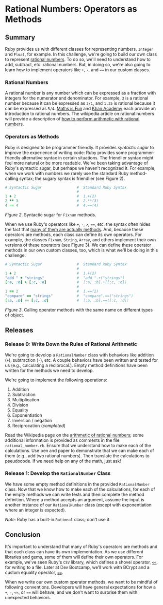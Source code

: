 # Rational Numbers:  Operators as Methods


## Summary
Ruby provides us with different classes for representing numbers.  `Integer` and `Float`, for example.  In this challenge, we're going to build our own class to represent [rational numbers][wikipedia rational numbers].  To do so, we'll need to understand how to add, subtract, etc. rational numbers.  But, in doing so, we're also going to learn how to implement operators like `+`, `-`, and `==` in our custom classes.


### Rational Numbers
A rational number is any number which can be expressed as a fraction with integers for the numerator and denominator.  For example, `3` is a rational number because it can be expressed as `3/1`, and `1.25` is rational because it can be expressed as `5/4`.  [Maths is Fun][maths is fun rational numbers] and [Khan Academy][khan academy rational numbers] each provide an introduction to rational numbers.  The wikipedia article on rational numbers will provide a description of [how to perform arithmetic with rational numbers][wikipedia rational numbers arithmetic].


### Operators as Methods
Ruby is designed to be programmer friendly.  It provides *syntactic sugar* to improve the experience of writing code:  Ruby provides some programmer-friendly alternative syntax in certain situations.  The friendlier syntax might feel more natural or be more readable.  We've been taking advantage of Ruby's syntactic sugar, but perhaps we haven't recognized it.  For example, when we work with numbers we rarely use the standard Ruby method-calling syntax; the sugary syntax is friendlier (see Figure 2).

```ruby
# Syntactic Sugar                #  Standard Ruby Syntax
                                 #
1 + 2                            #  1.+(2)
2 ** 3                           #  2.**(3)
4 == 4                           #  4.==(4)
```
*Figure 2*.  Syntactic sugar for `Fixnum` methods.


When we use Ruby's operators like `+`, `-`, `>`, `==`, etc. the syntax often hides the fact that [many of them are actually methods][programming ruby operator expressions].  And, because these operators are methods, each class can define its own operators.  For example, the classes `Fixnum`, `String`, `Array`, and others implement their own versions of these operators (see Figure 3).  We can define these operator methods in our own custom classes, too, which is what we'll be doing in this challenge.

```ruby
# Syntactic Sugar                #  Standard Ruby Syntax
                                 #
1 + 2                            #  1.+(2)
"add " + "strings"               #  "add ".+("strings")
[:a, :b] + [:c, :d]              #  [:a, :b].+([:c, :d])
                                 #
1 == 2                           #  1.==(2)
"compare" == "strings"           #  "compare".==("strings")
[:a, :b] == [:c, :d]             #  [:a, :b].==([:c, :d])
```
*Figure 3*.  Calling operator methods with the same name on different types of object.


## Releases
### Release 0: Write Down the Rules of Rational Arithmetic
We're going to develop a `RationalNumber` class with behaviors like addition (`+`), subtraction (`-`), etc.  A couple behaviors have been written and tested for us (e.g., calculating a reciprocal.).  Empty method definitions have been written for the methods we need to develop.

We're going to implement the following operations:

1. Addition
2. Subtraction
3. Multiplication
4. Division
5. Equality
6. Exponentiation
7. Inversion / negation
8. Reciprocation (*completed*)

Read the Wikipedia page on the [arithmetic of rational numbers][wikipedia rational numbers arithmetic]; some additional information is provided as comments in the file `rational_number.rb`.  Ensure that we understand how to make each of the calculations.  Use pen and paper to demonstrate that we can make each of them (e.g., add two rational numbers).  Then translate the calculations to pseudocode.  If we need help on any of the math, just ask!


### Release 1: Develop the `RationalNumber` Class
We have some empty method definitions in the provided `RationalNumber` class.  Now that we know how to make each of the calculations, for each of the empty methods we can write tests and then complete the method definition.  Where a method accepts an argument, assume the input is another instance of our `RationalNumber` class (except with exponentiation where an integer is expected).

*Note:*  Ruby has a built-in `Rational` class; don't use it.


## Conclusion
It's important to understand that many of Ruby's operators are methods and that each class can have its own implementation.  As we use different libraries and gems, some of them will define their own operators.  For example, we've seen Ruby's `CSV` library, which defines a shovel operator, [`<<`][csv shovel documentation], for writing to a file.  Later at Dev Bootcamp, we'll work with BCrypt and a custom equality operator, [`==`][bcrypt password equality operator].

When we write our own custom operator methods, we want to be mindful of following conventions.  Developers will have general expectations for how a `+`, `-`, `<<`, or `==` will behave, and we don't want to surprise them with unexpected behaviors.


[bcrypt password equality operator]: https://github.com/codahale/bcrypt-ruby/blob/master/lib/bcrypt/password.rb#L65
[csv shovel documentation]: http://ruby-doc.org/stdlib-2.1.0/libdoc/csv/rdoc/CSV.html#method-i-3C-3C
[khan academy rational numbers]: https://www.khanacademy.org/math/pre-algebra/order-of-operations/rational-irrational-numbers/v/introduction-to-rational-and-irrational-numbers
[maths is fun rational numbers]: http://www.mathsisfun.com/rational-numbers.html
[programming ruby operator expressions]: http://phrogz.net/ProgrammingRuby/frameset.html?content=http%3A//phrogz.net/ProgrammingRuby/language.html%23operatorexpressions
[wikipedia rational numbers]: http://en.wikipedia.org/wiki/Rational_number
[wikipedia rational numbers arithmetic]: https://en.wikipedia.org/wiki/Rational_number#Arithmetic

